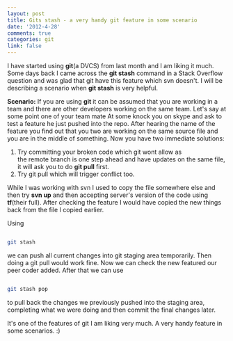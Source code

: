 ```yaml
---
layout: post
title: Gits stash - a very handy git feature in some scenario
date: '2012-4-28'
comments: true
categories: git
link: false
---
```

I have started using <strong>git</strong>(a DVCS) from last month and I am liking it much. Some days back I came across the <strong>git stash</strong> command in a Stack Overflow question and was glad that git have this feature which svn doesn't. I will be describing a scenario when <strong>git stash</strong> is very helpful.

<strong>Scenario:</strong> If you are using <strong>git </strong>it can be assumed that you are working in a team and there are other developers working on the same team. Let's say at some point one of your team mate At some knock you on skype and ask to test a feature he just pushed into the repo. After hearing the name of the feature you find out that you two are working on the same source file and you are in the middle of something. Now you have two immediate solutions:
<ol>
	<li>Try committing your broken code which git wont allow as the remote branch is one step ahead and have updates on the same file, it will ask you to do <strong>git pull</strong> first.</li>
	<li>Try git pull which will trigger conflict too.</li>
</ol>
While I was working with svn I used to copy the file somewhere else and then try <strong>svn up</strong> and then accepting server's version of the code using <strong>tf</strong>(their full). After checking the feature I would have copied the new things back from the file I copied earlier.

Using

``` bash

git stash

```

we can push all current changes into git staging area temporarily. Then doing a git pull would work fine. Now we can check the new featured our peer coder added. After that we can use

``` bash

git stash pop

```

to pull back the changes we previously pushed into the staging area, completing what we were doing and then commit the final changes later.

It's one of the features of git I am liking very much. A very handy feature in some scenarios. :)

